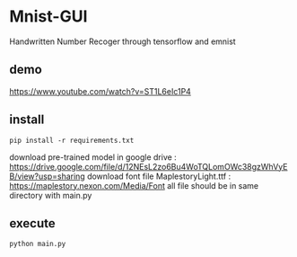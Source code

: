 # Mnist-GUI
Handwritten Number Recoger through tensorflow and emnist
## demo
https://www.youtube.com/watch?v=ST1L6eIc1P4
## install
```
pip install -r requirements.txt
```
download pre-trained model in google drive : https://drive.google.com/file/d/12NEsL2zo6Bu4WoTQLomOWc38gzWhVyEB/view?usp=sharing
download font file MaplestoryLight.ttf : https://maplestory.nexon.com/Media/Font
all file should be in same directory with main.py 
## execute
```
python main.py
```

